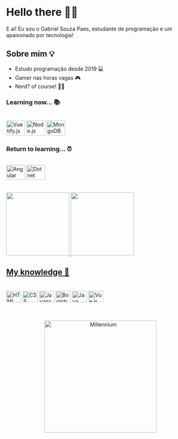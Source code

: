 # Hello there 👋🏼

E aí! Eu sou o Gabriel Souza Paes, estudante de programação e um apaixonado por tecnologia!

## Sobre mim 💡

- Estudo programação desde 2019 💻
- Gamer nas horas vagas 🎮
- Nerd? of course! 🖖🏼

### Learning now... 📚

<div style="display: inline-block;">
  <br>
  <img style="align: center; height: 40px; width: 50px;" alt="Vuetify.js" src="https://cdn.jsdelivr.net/gh/devicons/devicon/icons/vuetify/vuetify-original.svg" />
  <img style="align: center; height: 40px; width: 50px;" alt="Node.js" src="https://cdn.jsdelivr.net/gh/devicons/devicon/icons/nodejs/nodejs-original.svg" />
  <img style="align: center; height: 40px; width: 50px;" alt="MongoDB" src="https://cdn.jsdelivr.net/gh/devicons/devicon/icons/mongodb/mongodb-original.svg" />
  <br>
</div>

### Return to learning... ⏰

<div style="display: inline-block;">
  <br>
  <img style="align: center; height: 40px; width: 50px;" alt="Angular" src="https://cdn.jsdelivr.net/gh/devicons/devicon/icons/angularjs/angularjs-original.svg">
  <img style="align: center; height: 40px; width: 50px;" alt="Dotnet" src="https://cdn.jsdelivr.net/gh/devicons/devicon/icons/dotnetcore/dotnetcore-original.svg" />
  <br>
</div>

##

<div style="display: inline-block">
  <a href="https://github.com/Gabriel-Paes">
  <img height="169em" src="https://github-readme-stats.vercel.app/api?username=Gabriel-Paes&show_icons=true&bg_color=0D1117&border_color=FFE81F&title_color=FFE81F&text_color=C3D1D9&icon_color=58A6FF&include_all_commits=true&count_private=true"/>
  <img height="169em" src="https://github-readme-stats.vercel.app/api/top-langs/?username=Gabriel-Paes&layout=compact&langs_count=10&bg_color=0D1117&border_color=FFE81F&title_color=FFE81F&text_color=C3D1D9"/>
</div>

<br>

## My knowledge 💾

<div style="display: inline-block; padding: 20px 0px;">
  <img align="center" alt="HTML" height="30" width="40" src="https://cdn.jsdelivr.net/gh/devicons/devicon/icons/html5/html5-original.svg" />
  <img align="center" alt="CSS" height="30" width="40" src="https://cdn.jsdelivr.net/gh/devicons/devicon/icons/css3/css3-original.svg" />
  <img align="center" alt="Javascript" height="30" width="40" src="https://cdn.jsdelivr.net/gh/devicons/devicon/icons/javascript/javascript-original.svg" />
  <img align="center" alt="Bootstrap" height="30" width="40" src="https://cdn.jsdelivr.net/gh/devicons/devicon/icons/bootstrap/bootstrap-original.svg" />
  <img align="center" alt="Java" height="30" width="40" src="https://cdn.jsdelivr.net/gh/devicons/devicon/icons/java/java-original.svg" />
  <img align="center" alt="Vue.js" height="30" width="40" src="https://cdn.jsdelivr.net/gh/devicons/devicon/icons/vuejs/vuejs-original.svg" />
</div>

##

<div align="center">
  <img alt="Millennium" height="300em"
    src="https://cdn.dribbble.com/users/1107691/screenshots/4523506/media/7f356b2c7d30aabd0037fede0ef3ba3a.gif">
</div>

 ##

<!--
**Gabriel-Paes/Gabriel-Paes** is a ✨ _special_ ✨ repository because its `README.md` (this file) appears on your GitHub profile.

Here are some ideas to get you started:

- 🔭 I’m currently working on ...
- 🌱 I’m currently learning ...
- 👯 I’m looking to collaborate on ...
- 🤔 I’m looking for help with ...
- 💬 Ask me about ...
- 📫 How to reach me: ...
- 😄 Pronouns: ...
- ⚡ Fun fact: ...
-->
